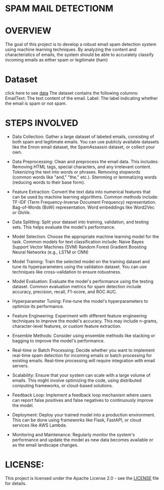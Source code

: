 # SPAM MAIL DETECTIONM
# OVERVIEW
 The goal of this project is to develop a robust email spam detection system using machine
 learning techniques. By analyzing the content and characteristics of emails, the system should
 be able to accurately classify incoming emails as either spam or legitimate (ham)
 
 # Dataset
 click here to see [data](https://github.com/DINAPRASANTH/spam_mail_CVIP-datascience/blob/main/spam_or_not_spam.csv)
 The dataset contains the following columns:
EmailText: The text content of the email.
Label: The label indicating whether the email is spam or not spam.
# STEPS INVOLVED

- Data Collection:
Gather a large dataset of labeled emails, consisting of both spam and legitimate emails. You can use publicly available datasets like the Enron email dataset, the SpamAssassin dataset, or collect your own.

- Data Preprocessing:
Clean and preprocess the email data. This includes:
Removing HTML tags, special characters, and any irrelevant content.
Tokenizing the text into words or phrases.
Removing stopwords (common words like "and," "the," etc.).
Stemming or lemmatizing words (reducing words to their base form).

- Feature Extraction:
Convert the text data into numerical features that can be used by machine learning algorithms. Common methods include:
TF-IDF (Term Frequency-Inverse Document Frequency) representation.
Bag-of-Words (BoW) representation.
Word embeddings like Word2Vec or GloVe.

- Data Splitting:
Split your dataset into training, validation, and testing sets. This helps evaluate the model's performance.

- Model Selection:
Choose the appropriate machine learning model for the task. Common models for text classification include:
Naive Bayes
Support Vector Machines (SVM)
Random Forest
Gradient Boosting
Neural Networks (e.g., LSTM or CNN)

- Model Training:
Train the selected model on the training dataset and tune its hyperparameters using the validation dataset. You can use techniques like cross-validation to ensure robustness.

- Model Evaluation:
Evaluate the model's performance using the testing dataset. Common evaluation metrics for spam detection include accuracy, precision, recall, F1-score, and ROC AUC.

- Hyperparameter Tuning:
Fine-tune the model's hyperparameters to optimize its performance.

- Feature Engineering:
Experiment with different feature engineering techniques to improve the model's accuracy. This may include n-grams, character-level features, or custom feature extraction.

- Ensemble Methods:
Consider using ensemble methods like stacking or bagging to improve the model's performance.

- Real-time or Batch Processing:
Decide whether you want to implement real-time spam detection for incoming emails or batch processing for existing emails. Real-time processing will require integration with email servers.

- Scalability:
Ensure that your system can scale with a large volume of emails. This might involve optimizing the code, using distributed computing frameworks, or cloud-based solutions.

- Feedback Loop:
Implement a feedback loop mechanism where users can report false positives and false negatives to continuously improve the model.

- Deployment:
Deploy your trained model into a production environment. This can be done using frameworks like Flask, FastAPI, or cloud services like AWS Lambda.

- Monitoring and Maintenance:
Regularly monitor the system's performance and update the model as new data becomes available or as the email landscape changes.

# LICENSE:
This project is licensed under the Apache License 2.0 - see the [LICENSE](https://github.com/DINAPRASANTH/spam_mail_CVIP-datascience/blob/main/LICENSE) file for details.
